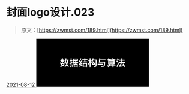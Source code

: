 <!--yml
category: 未分类
date: 0001-01-01 00:00:00
-->

# 封面logo设计.023

> 原文：[https://zwmst.com/189.html](https://zwmst.com/189.html)

   [ <time datetime="2021-08-12T09:32:54+08:00"> 2021-08-12 </time> ](https://zwmst.com/%e5%b0%81%e9%9d%a2logo%e8%ae%be%e8%ae%a1-023-2)  [![](img/210997481dbad3e2ba276168589e1817.png)](https://zwmst.com/wp-content/uploads/2021/08/1628731974-bafbc3162028f77.jpeg)